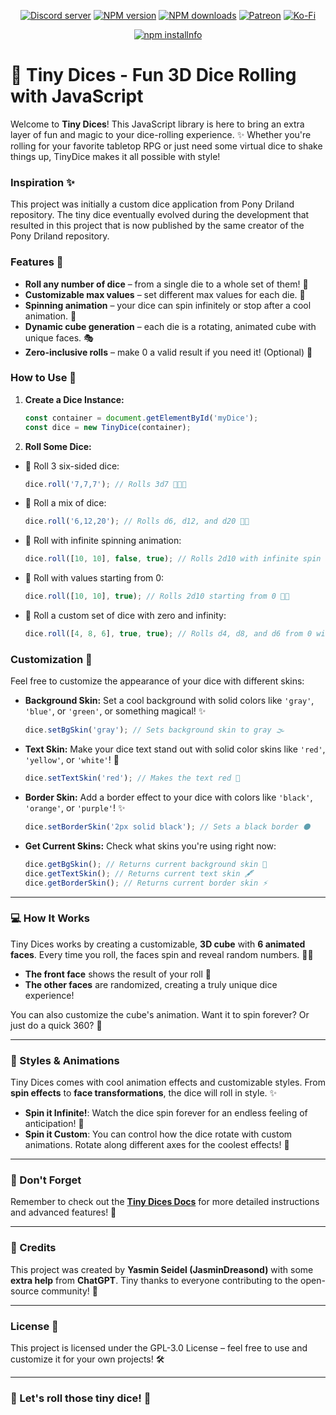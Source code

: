 <div align="center">
<p>
    <a href="https://discord.gg/TgHdvJd"><img src="https://img.shields.io/discord/413193536188579841?color=7289da&logo=discord&logoColor=white" alt="Discord server" /></a>
    <a href="https://www.npmjs.com/package/tiny-dices"><img src="https://img.shields.io/npm/v/tiny-dices.svg?maxAge=3600" alt="NPM version" /></a>
    <a href="https://www.npmjs.com/package/tiny-dices"><img src="https://img.shields.io/npm/dt/tiny-dices.svg?maxAge=3600" alt="NPM downloads" /></a>
    <a href="https://www.patreon.com/JasminDreasond"><img src="https://img.shields.io/badge/donate-patreon-F96854.svg?logo=patreon" alt="Patreon" /></a>
    <a href="https://ko-fi.com/jasmindreasond"><img src="https://img.shields.io/badge/donate-ko%20fi-29ABE0.svg?logo=ko-fi" alt="Ko-Fi" /></a>
</p>
<p>
    <a href="https://nodei.co/npm/tiny-dices/"><img src="https://nodei.co/npm/tiny-dices.png?downloads=true&stars=true" alt="npm installnfo" /></a>
</p>
</div>

# 🎲 Tiny Dices - Fun 3D Dice Rolling with JavaScript

Welcome to **Tiny Dices**! This JavaScript library is here to bring an extra layer of fun and magic to your dice-rolling experience. ✨ Whether you're rolling for your favorite tabletop RPG or just need some virtual dice to shake things up, TinyDice makes it all possible with style!

### Inspiration ✨

This project was initially a custom dice application from Pony Driland repository. The tiny dice eventually evolved during the development that resulted in this project that is now published by the same creator of the Pony Driland repository.

### Features 🌟

- **Roll any number of dice** – from a single die to a whole set of them! 🎲
- **Customizable max values** – set different max values for each die. 🌈
- **Spinning animation** – your dice can spin infinitely or stop after a cool animation. 🔄
- **Dynamic cube generation** – each die is a rotating, animated cube with unique faces. 🎭
- **Zero-inclusive rolls** – make 0 a valid result if you need it! (Optional) 🥳

### How to Use 🌟

1. **Create a Dice Instance:**

   ```js
   const container = document.getElementById('myDice');
   const dice = new TinyDice(container);
   ```

2. **Roll Some Dice:**

  - 🎲 Roll 3 six-sided dice:

    ```js
    dice.roll('7,7,7'); // Rolls 3d7 🎲🎲🎲
    ```

  - 🎯 Roll a mix of dice:

    ```js
    dice.roll('6,12,20'); // Rolls d6, d12, and d20 🔢🎲
    ```

  - 🔄 Roll with infinite spinning animation:

    ```js
    dice.roll([10, 10], false, true); // Rolls 2d10 with infinite spin 🔄🎲
    ```

  - 🧮 Roll with values starting from 0:

    ```js
    dice.roll([10, 10], true); // Rolls 2d10 starting from 0 🥳🎲
    ```

  - 🧪 Roll a custom set of dice with zero and infinity:

    ```js
    dice.roll([4, 8, 6], true, true); // Rolls d4, d8, and d6 from 0 with infinite spin ⚙️🎲
    ```

### Customization 🎨

Feel free to customize the appearance of your dice with different skins:

- **Background Skin:** Set a cool background with solid colors like `'gray'`, `'blue'`, or `'green'`, or something magical! ✨
  ```js
  dice.setBgSkin('gray'); // Sets background skin to gray 🌫️
  ```

- **Text Skin:** Make your dice text stand out with solid color skins like `'red'`, `'yellow'`, or `'white'`! 🌟
  ```js
  dice.setTextSkin('red'); // Makes the text red 🔴
  ```

- **Border Skin:** Add a border effect to your dice with colors like `'black'`, `'orange'`, or `'purple'`! ✨
  ```js
  dice.setBorderSkin('2px solid black'); // Sets a black border ⚫
  ```

- **Get Current Skins:** Check what skins you're using right now:
  ```js
  dice.getBgSkin(); // Returns current background skin 🎨
  dice.getTextSkin(); // Returns current text skin 🖋️
  dice.getBorderSkin(); // Returns current border skin ⚡
  ```

---

### 💻 How It Works

Tiny Dices works by creating a customizable, **3D cube** with **6 animated faces**. Every time you roll, the faces spin and reveal random numbers. 🎲✨

- **The front face** shows the result of your roll 🥳
- **The other faces** are randomized, creating a truly unique dice experience!

You can also customize the cube's animation. Want it to spin forever? Or just do a quick 360? 🎡

---

### 🎨 Styles & Animations

Tiny Dices comes with cool animation effects and customizable styles. From **spin effects** to **face transformations**, the dice will roll in style. ✨

- **Spin it Infinite!**: Watch the dice spin forever for an endless feeling of anticipation! 🔄
- **Spin it Custom**: You can control how the dice rotate with custom animations. Rotate along different axes for the coolest effects! 🔮

---

### 🚨 Don't Forget

Remember to check out the **[Tiny Dices Docs](./docs/README.md)** for more detailed instructions and advanced features! 📝

---

### 📣 Credits

This project was created by **Yasmin Seidel (JasminDreasond)** with some **extra help** from **ChatGPT**. Tiny thanks to everyone contributing to the open-source community! 💖

---

### License 📜

This project is licensed under the GPL-3.0 License – feel free to use and customize it for your own projects! 🛠️

---

### 🚀 Let's roll those tiny dice! 🎲
